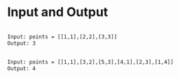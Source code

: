 

# Input and Output

```html

Input: points = [[1,1],[2,2],[3,3]]
Output: 3

```

```html

Input: points = [[1,1],[3,2],[5,3],[4,1],[2,3],[1,4]]
Output: 4

```